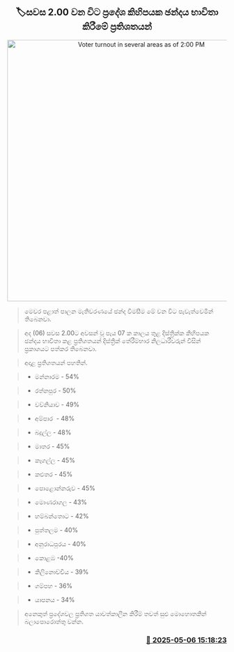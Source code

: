 <p align='center'><b><h2 align='center' title='Voter turnout in several areas as of 2:00 PM'>🏷සවස 2.00 වන විට ප්‍රදේශ කිහිපයක ඡන්දය භාවිතා කිරීමේ ප්‍රතිශතයන්</h2></b></p>
<p align='center'><img src='https://helakuru.sgp1.cdn.digitaloceanspaces.com/esana/images/lib/local-government-election-2025.jpg' width='600' alt='Voter turnout in several areas as of 2:00 PM'></p>

> මෙවර පළාත් පාලන මැතිවරණයේ ඡන්ද විමසීම මේ වන විට පැවැත්වෙමින් තිබෙනවා.

> අද (06) සවස 2.00ට අවසන් වූ පැය 07 ක කාලය තුළ දිස්ත්‍රික්ක කිහිපයක ඡන්දය භාවිතා කළ ප්‍රතිශතයන් දිස්ත්‍රික් තේරීම්භාර නිලධාරීවරුන් විසින් ප්‍රකාශයට පත්කර තිබෙනවා.

> අදාළ ප්‍රතිශතයන් පහතින්.

> * මන්නාරම - 54%

> * රත්නපුර - 50%

> * වව්නියාව - 49%

> * අම්පාර  - 48%

> * බදුල්ල - 48%

> * මාතර - 45%

> * කෑගල්ල - 45%

> * කළුතර - 45%

> * පොළොන්නරුව - 45%

> * මොණරාගල - 43%

> * හම්බන්තොට - 42%

> * පුත්තලම - 40%

> * අනුරාධපුරය - 40%

> * කොළඹ -40%

> * කිලිනොච්චිය - 39%

> * ගම්පහ - 36%

> * යාපනය - 34%

> අනෙකුත් ප්‍රදේශවල ප්‍රතිශත යාවත්කාලීන කිරීම් තවත් සුළු මොහොතකින් බලාපොරොත්තු වන්න.



<h3 align='right'><a href='https://www.helakuru.lk/esana/p/109861/'>📅 2025-05-06 15:18:23</a></h3>
